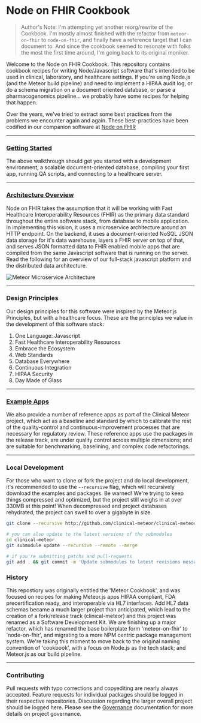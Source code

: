 # Node on FHIR Cookbook

> Author's Note:  I'm attempting yet another reorg/rewrite of the Cookbook.  I'm mostly almost finished with the refactor from `meteor-on-fhir` to `node-on-fhir`, and finally have a reference target that I can document to.  And since the cookbook seemed to resonate with folks the most the first time around, I'm going back to its original moniker.  

Welcome to the Node on FHIR Cookbook.  This repository contains cookbook recipes for writing Node/Javascript software that's intended to be used in clinical, laboratory, and healthcare settings.  If you're using Node.js (and the Meteor build pipeline) and need to implement a HIPAA audit log, or do a schema migration on a document oriented database, or parse a pharmacogenomics pipeline... we probably have some recipes for helping that happen.  

Over the years, we've tried to extract some best practices from the problems we encounter again and again.  These best-practices have been codified in our companion software at [Node on FHIR](https://github.com/clinical-meteor/node-on-fhir)  

-----------------------------------------------
### [Getting Started](https://github.com/clinical-meteor/software-development-kit/blob/master/documentation/getting.started.md)  

The above walkthrough should get you started with a development environment, a scalable document-oriented database, compiling your first app, running QA scripts, and connecting to a healthcare server.  

-----------------------------------------------
### [Architecture Overview](https://github.com/clinical-meteor/software-development-kit/blob/master/cookbook/architecture-overview.md)  

Node on FHIR takes the assumption that it will be working with Fast Healthcare Interoperability Resources (FHIR) as the primary data standard throughout the entire software stack, from database to mobile application.  In implementing this vision, it uses a microservice architecture around an HTTP endpoint.  On the backend, it uses a document-oriented NoSQL JSON data storage for it's data warehouse, layers a FHIR server on top of that, and serves JSON formatted data to FHIR enabled mobile apps that are compiled from the same Javascript software that is running on the server.  Read the following for an overview of our full-stack javascript platform and the distributed data architecture.  

![Meteor Microservice Architecture](https://raw.githubusercontent.com/clinical-meteor/cookbook/master/images/MeteorMicroserviceArchitecture.png)  

-----------------------------------------------
### Design Principles

Our design principles for this software were inspired by the Meteor.js Principles, but with a healthcare focus.  These are the principles we value in the development of this software stack:  

1.  One Language: Javascript
2.  Fast Healthcare Interoperability Resources
3.  Embrace the Ecosystem
4.  Web Standards
5.  Database Everywhere
6.  Continuous Integration
7.  HIPAA Security
8.  Day Made of Glass


-----------------------------------------------
### [Example Apps](https://github.com/awatson1978/meteor-cookbook/tree/master/examples)   
We also provide a number of reference apps as part of the Clinical Meteor project, which act as a baseline and standard by which to calibrate the rest of the quality-control and continuous-improvement processes that are necessary for regulatory review.  These reference apps use the packages in the release track, are under quality control across multiple dimensions; and are suitable for benchmarking, baselining, and complex code refactorings.  

-----------------------------------------------
### Local Development  
For those who want to clone or fork the project and do local development, it's recommended to use the ``--recursive`` flag, which will recursively download the examples and packages.  Be warned!  We're trying to keep things compressed and optimized, but the project still weighs in at over 330MB at this point!  When decompressed and project databases rehydrated, the project can swell to over a gigabyte in size.

````bash
git clone --recursive http://github.com/clinical-meteor/clinical-meteor 

# you can also update to the latest versions of the submodules 
cd clinical-meteor
git submodule update --recursive --remote --merge

# if you're submitting patchs and pull-requests 
git add . && git commit -m 'Update submodules to latest revisions message'
````

### History  

This repostiory was originally entitled the 'Meteor Cookbook', and was focused on recipes for making Meteor.js apps HIPAA compliant, FDA precertification ready, and interoperable via HL7 interfaces.  Add HL7 data schemas became a much larger project than anticipated, which lead to the creation of a fork/release track (clinical-meteor) and this project was renamed as a Software Development Kit.  We are finishing up a major refactor, which has renamed the base boilerplate form 'meteor-on-fhir' to 'node-on-fhir', and migrating to a more NPM centric package management system.  We're taking this moment to move back to the original naming convention of 'cookbook', with a focus on Node.js as the tech stack; and Meteor.js as our build pipeline.  

-----------------------------------------------
### Contributing   

Pull requests with typo corrections and copyediting are nearly always accepted.  Feature requests for individual packages should be logged in their respective repositories.  Discussion regarding the larger overall project should be logged here.  Please see the [Governance](https://github.com/awatson1978/meteor-cookbook/blob/master/cookbook/governance.md) documentation for more details on project governance.
